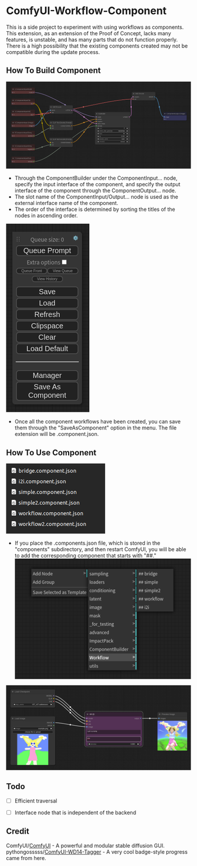 # ComfyUI-Workflow-Component
This is a side project to experiment with using workflows as components.
This extension, as an extension of the Proof of Concept, lacks many features, is unstable, and has many parts that do not function properly.
There is a high possibility that the existing components created may not be compatible during the update process.

## How To Build Component
![component-build](misc/component-build.png)

* Through the ComponentBuilder under the ComponentInput... node, specify the input interface of the component, and specify the output interface of the component through the ComponentOutput... node.
* The slot name of the ComponentInput/Output... node is used as the external interface name of the component.
* The order of the interface is determined by sorting the titles of the nodes in ascending order.

![component-menu](misc/menu.png)

* Once all the component workflows have been created, you can save them through the "SaveAsComponent" option in the menu. The file extension will be .component.json.


## How To Use Component
![component-files](misc/component-files.png)

* If you place the .components.json file, which is stored in the "components" subdirectory, and then restart ComfyUI, you will be able to add the corresponding component that starts with "##."
![component-menu2](misc/menu2.png)

![component-use](misc/component-use.png)


## Todo
- [ ] Efficient traversal
- [ ] Interface node that is independent of the backend


## Credit

ComfyUI/[ComfyUI](https://github.com/comfyanonymous/ComfyUI) - A powerful and modular stable diffusion GUI.
pythongosssss/[ComfyUI-WD14-Tagger](https://github.com/pythongosssss/ComfyUI-WD14-Tagger) - A very cool badge-style progress came from here.